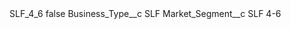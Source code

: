 <?xml version="1.0" encoding="UTF-8"?>
<CustomMetadata xmlns="http://soap.sforce.com/2006/04/metadata" xmlns:xsi="http://www.w3.org/2001/XMLSchema-instance" xmlns:xsd="http://www.w3.org/2001/XMLSchema">
    <label>SLF_4_6</label>
    <protected>false</protected>
    <values>
        <field>Business_Type__c</field>
        <value xsi:type="xsd:string">SLF</value>
    </values>
    <values>
        <field>Market_Segment__c</field>
        <value xsi:type="xsd:string">SLF 4-6</value>
    </values>
</CustomMetadata>
